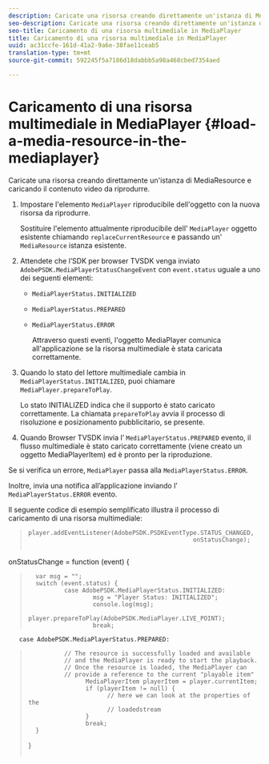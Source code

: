 ```yaml
---
description: Caricate una risorsa creando direttamente un'istanza di MediaResource e caricando il contenuto video da riprodurre.
seo-description: Caricate una risorsa creando direttamente un'istanza di MediaResource e caricando il contenuto video da riprodurre.
seo-title: Caricamento di una risorsa multimediale in MediaPlayer
title: Caricamento di una risorsa multimediale in MediaPlayer
uuid: ac31ccfe-161d-41a2-9a6e-38fae11ceab5
translation-type: tm+mt
source-git-commit: 592245f5a7186d18dabbb5a98a468cbed7354aed

---
```



# Caricamento di una risorsa multimediale in MediaPlayer {#load-a-media-resource-in-the-mediaplayer}

Caricate una risorsa creando direttamente un&#39;istanza di MediaResource e caricando il contenuto video da riprodurre.

1. Impostare l&#39;elemento `MediaPlayer` riproducibile dell&#39;oggetto con la nuova risorsa da riprodurre.

   Sostituire l&#39;elemento attualmente riproducibile dell&#39; `MediaPlayer` oggetto esistente chiamando `replaceCurrentResource` e passando un&#39; `MediaResource` istanza esistente.

1. Attendete che l’SDK per browser TVSDK venga inviato `AdobePSDK.MediaPlayerStatusChangeEvent` con `event.status` uguale a uno dei seguenti elementi:

   * `MediaPlayerStatus.INITIALIZED`
   * `MediaPlayerStatus.PREPARED`
   * `MediaPlayerStatus.ERROR`

      Attraverso questi eventi, l&#39;oggetto MediaPlayer comunica all&#39;applicazione se la risorsa multimediale è stata caricata correttamente.

1. Quando lo stato del lettore multimediale cambia in `MediaPlayerStatus.INITIALIZED`, puoi chiamare `MediaPlayer.prepareToPlay`.

   Lo stato INITIALIZED indica che il supporto è stato caricato correttamente. La chiamata `prepareToPlay` avvia il processo di risoluzione e posizionamento pubblicitario, se presente.
1. Quando Browser TVSDK invia l’ `MediaPlayerStatus.PREPARED` evento, il flusso multimediale è stato caricato correttamente (viene creato un oggetto MediaPlayerItem) ed è pronto per la riproduzione.

Se si verifica un errore, `MediaPlayer` passa alla `MediaPlayerStatus.ERROR`.

Inoltre, invia una notifica all’applicazione inviando l’ `MediaPlayerStatus.ERROR` evento.

><!--<a id="example_3774607C6F08473282CF0CB7F3D82373"></a>-->


Il seguente codice di esempio semplificato illustra il processo di caricamento di una risorsa multimediale:

>```js>
>player.addEventListener(AdobePSDK.PSDKEventType.STATUS_CHANGED,  
>                                               onStatusChange); 
> 
>
onStatusChange = function (event) { 
>       var msg = ""; 
>       switch (event.status) { 
>               case AdobePSDK.MediaPlayerStatus.INITIALIZED: 
>                       msg = "Player Status: INITIALIZED"; 
>                       console.log(msg); 
>                       player.prepareToPlay(AdobePSDK.MediaPlayer.LIVE_POINT); 
>                       break; 
> 
>        
       case AdobePSDK.MediaPlayerStatus.PREPARED: 
>               // The resource is successfully loaded and available 
>               // and the MediaPlayer is ready to start the playback. 
>               // Once the resource is loaded, the MediaPlayer can 
>               // provide a reference to the current "playable item" 
>                     MediaPlayerItem playerItem = player.currentItem; 
>                     if (playerItem != null) {  
>                           // here we can look at the properties of the  
>                           // loadedstream 
>                     } 
>                     break; 
>       } 
>}
>```>


